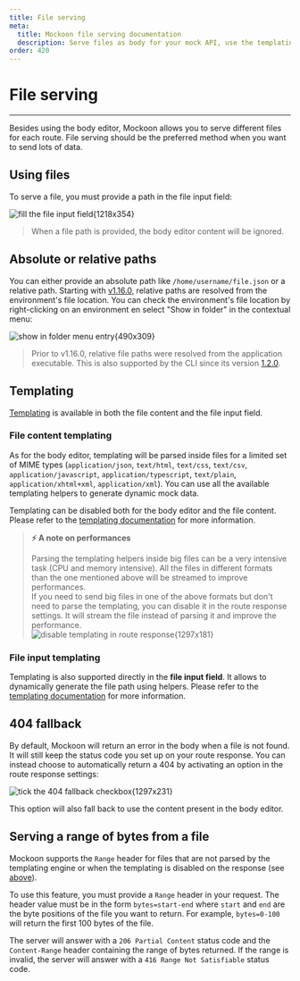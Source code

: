 ```yaml
---
title: File serving
meta:
  title: Mockoon file serving documentation
  description: Serve files as body for your mock API, use the templating system and set relative or absolute paths for easier sharing.
order: 420
---
```


# File serving

---

Besides using the body editor, Mockoon allows you to serve different files for each route. File serving should be the preferred method when you want to send lots of data.

## Using files

To serve a file, you must provide a path in the file input field:

![fill the file input field{1218x354}](docs-img:file-path.png)

> When a file path is provided, the body editor content will be ignored.

## Absolute or relative paths

You can either provide an absolute path like `/home/username/file.json` or a relative path. Starting with [v1.16.0](https://github.com/mockoon/mockoon/releases/tag/v1.16.0), relative paths are resolved from the environment's file location. You can check the environment's file location by right-clicking on an environment en select "Show in folder" in the contextual menu:

![show in folder menu entry{490x309}](docs-img:environment-show-in-folder.png)

> Prior to v1.16.0, relative file paths were resolved from the application executable. This is also supported by the CLI since its version [1.2.0](https://github.com/mockoon/cli/releases/tag/v1.2.0).

## Templating

[Templating](docs:templating/overview) is available in both the file content and the file input field.

### File content templating

As for the body editor, templating will be parsed inside files for a limited set of MIME types (`application/json`, `text/html`, `text/css`, `text/csv`, `application/javascript`, `application/typescript`, `text/plain`, `application/xhtml+xml`, `application/xml`). You can use all the available templating helpers to generate dynamic mock data.

Templating can be disabled both for the body editor and the file content. Please refer to the [templating documentation](docs:templating/overview#disable-body-and-file-templating) for more information.

> **⚡ A note on performances**
>
> Parsing the templating helpers inside big files can be a very intensive task (CPU and memory intensive). All the files in different formats than the one mentioned above will be streamed to improve performances.  
> If you need to send big files in one of the above formats but don't need to parse the templating, you can disable it in the route response settings. It will stream the file instead of parsing it and improve the performance.  
> ![disable templating in route response{1297x181}](docs-img:route-response-disable-templating.png)

### File input templating

Templating is also supported directly in the **file input field**. It allows to dynamically generate the file path using helpers. Please refer to the [templating documentation](docs:templating/overview#file-input-templating) for more information.

## 404 fallback

By default, Mockoon will return an error in the body when a file is not found. It will still keep the status code you set up on your route response. You can instead choose to automatically return a 404 by activating an option in the route response settings:

![tick the 404 fallback checkbox{1297x231}](docs-img:enable-404-fallback.png)

This option will also fall back to use the content present in the body editor.

## Serving a range of bytes from a file

Mockoon supports the `Range` header for files that are not parsed by the templating engine or when the templating is disabled on the response (see [above](#file-content-templating)).

To use this feature, you must provide a `Range` header in your request. The header value must be in the form `bytes=start-end` where `start` and `end` are the byte positions of the file you want to return. For example, `bytes=0-100` will return the first 100 bytes of the file.

The server will answer with a `206 Partial Content` status code and the `Content-Range` header containing the range of bytes returned. If the range is invalid, the server will answer with a `416 Range Not Satisfiable` status code.
